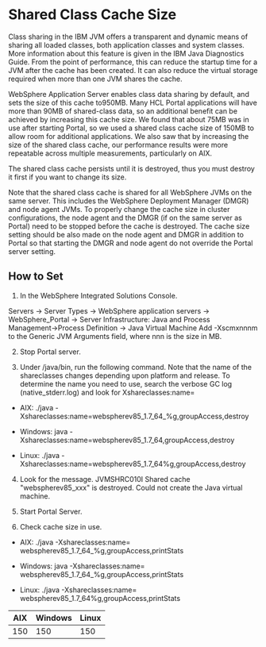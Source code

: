 # Shared Class Cache Size

Class sharing in the IBM JVM offers a transparent and dynamic means of sharing all loaded classes, both
application classes and system classes. More information about this feature is given in the IBM Java
Diagnostics Guide. From the point of performance, this can reduce the startup time for a JVM after the
cache has been created. It can also reduce the virtual storage required when more than one JVM shares the
cache.

WebSphere Application Server enables class data sharing by default, and sets the size of this cache
to950MB. Many HCL Portal applications will have more than 90MB of shared-class data, so an additional
benefit can be achieved by increasing this cache size. We found that about 75MB was in use after starting
Portal, so we used a shared class cache size of 150MB to allow room for additional applications. We also
saw that by increasing the size of the shared class cache, our performance results were more repeatable
across multiple measurements, particularly on AIX.

The shared class cache persists until it is destroyed, thus you must destroy it first if you want to change its
size.

Note that the shared class cache is shared for all WebSphere JVMs on the same server. This includes the
WebSphere Deployment Manager (DMGR) and node agent JVMs. To properly change the cache size in
cluster configurations, the node agent and the DMGR (if on the same server as Portal) need to be stopped
before the cache is destroyed. The cache size setting should be also made on the node agent and DMGR in
addition to Portal so that starting the DMGR and node agent do not override the Portal server setting.

## How to Set

1. In the WebSphere Integrated Solutions Console.

Servers → Server Types → WebSphere application servers → WebSphere_Portal → Server Infrastructure: 
Java and Process Management→Process Definition → Java Virtual Machine Add -Xscmxnnnm to the Generic JVM Arguments field, where nnn is the size in MB.

2. Stop Portal server.

3. Under <AppServer root>/java/bin, run the following command. Note that the name of the
shareclasses changes depending upon platform and release. To determine the name you need to
use, search the verbose GC log (native_stderr.log) and look for Xshareclasses:name=

- AIX: ./java -Xshareclasses:name=webspherev85_1.7_64_%g,groupAccess,destroy

- Windows: java -Xshareclasses:name=webspherev85_1.7_64,groupAccess,destroy
    
- Linux: ./java -Xshareclasses:name=webspherev85_1.7_64%g,groupAccess,destroy

4. Look for the message.
    JVMSHRC010I Shared cache "webspherev85_xxx" is destroyed. Could not create the Java virtual machine.

5. Start Portal Server.

6. Check cache size in use.

- AIX: ./java -Xshareclasses:name= webspherev85_1.7_64_%g,groupAccess,printStats

- Windows: java -Xshareclasses:name= webspherev85_1.7_64_%g,groupAccess,printStats

- Linux: ./java -Xshareclasses:name= webspherev85_1.7_64%g,groupAccess,printStats

|AIX| Windows| Linux|
|----|----|----|
|150| 150| 150|